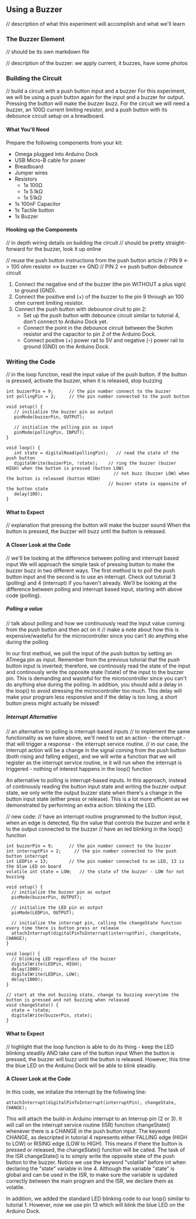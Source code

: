 ## Using a Buzzer

// description of what this experiment will accomplish and what we'll learn

### The Buzzer Element
// should be its own markdown file

// description of the buzzer: we apply current, it buzzes, have some photos


### Building the Circuit

// build a circuit with a push button input and a buzzer
For this experiment, we will be using a push button again for the input and a buzzer for output. Pressing the button will make the buzzer buzz. For the circuit we will need a buzzer, an 100Ω current limiting resistor, and a push button with its debounce circuit setup on a breadboard.

#### What You'll Need

Prepare the following components from your kit:

* Omega plugged into Arduino Dock
* USB Micro-B cable for power
* Breadboard
* Jumper wires
* Resistors
    * 1x 100Ω
    * 1x 5.1kΩ
    * 1x 51kΩ
* 1x 100nF Capacitor
* 1x Tactile button
* 1x Buzzer

#### Hooking up the Components

// in depth wiring details on building the circuit
// should be pretty straight-forward for the buzzer, look it up online

// reuse the push button instructions from the push button article
// PIN 9 <-> 100 ohm resistor <-> buzzer <-> GND
// PIN 2 <-> push button debounce circuit

1. Connect the negative end of the buzzer (the pin WITHOUT a plus sign) to ground (GND).
1. Connect the positive end (+) of the buzzer to the pin 9 through an 100 ohm current limiting resistor.
1. Connect the push button with debounce ciruit to pin 2: 
    * Set up the push button with debounce circuit similar to tutorial 4, don't connect to Arduino Dock yet. 
    * Connect the point in the debounce circuit between the 5kohm resistor and the capacitor to pin 2 of the Arduino Dock.
    * Connect positive (+) power rail to 5V and negative (-) power rail to ground (GND) on the Arduino Dock. 

### Writing the Code

// in the loop function, read the input value of the push button. if the button is pressed, activate the buzzer, when it is released, stop buzzing

``` arduino
int buzzerPin = 9;      // the pin number connect to the buzzer            
int pollingPin = 2;     // the pin number connected to the push button

void setup() {
   // initialize the buzzer pin as output
   pinMode(buzzerPin, OUTPUT);

   // initialize the polling pin as input
   pinMode(pollingPin, INPUT);
}

void loop() {
   int state = digitalRead(pollingPin);   // read the state of the push button
   digitalWrite(buzzerPin, !state);    // ring the buzzer (buzzer HIGH) when the button is pressed (button LOW) 
                                         // not buzz (buzzer LOW) when the button is released (button HIGH)
                                       // buzzer state is opposite of the button state
   delay(100); 
}
```

#### What to Expect

// explanation that pressing the button will make the buzzer sound
When the button is pressed, the buzzer will buzz until the button is released.

#### A Closer Look at the Code

// we'll be looking at the difference between polling and interrupt based input
We will approach the simple task of pressing button to make the buzzer buzz in two different ways. The first method is to poll the push button input  and the second is to use an interrupt. Check out tutorial 3 (polling) and 4 (interrupt) if you haven't already. We'll be looking at the difference between polling and interrupt based input, starting with above code (polling).

##### Polling a value

// talk about polling and how we continuously read the input value coming from the push button and then act on it
// make a note about how this is expensive/wasteful for the microcontroller since you can't do anything else during the polling

In our first method, we poll the input of the push button by setting an ATmega pin as input. Remember from the previous tutorial that the push button input is inverted; therefore, we continously read the state of the input and continously write the opposite state (!state) of the input to the buzzer pin. This is demanding and wasteful for the microcontroller since you can't do anything else during the polling. In addition, you should add a delay in the loop() to avoid stressing the microcontroller too much. This delay will make your program less responsive and if the delay is too long, a short button press might actually be missed!


##### Interrupt Alternative

// an alternative to polling is interrupt-based inputs
// to implement the same functionality as we have above, we'll need to set an action - the interrupt - that will trigger a response - the interrupt service routine.
// in our case, the interrupt action will be a change in the signal coming from the push button (both rising and falling edges), and we will write a function that we will register as the interrupt service routine, ie it will run when the interrupt is triggered - nothing of interest happens in the loop() function

An alternative to polling is interrupt-based inputs. In this approach, instead of continously reading the button input state and writing the buzzer output state, we only write the output buzzer state when there's a change in the button input state (either press or release). This is a lot more efficient as we demonstrated by performing an extra action: blinking the LED.

// new code:
// have an interrupt routine programmed to the button input, when an edge is detected, flip the value that controls the buzzer and write it to the output connected to the buzzer
// have an led blinking in the loop() function

``` arduino
int buzzerPin = 9;      // the pin number connect to the buzzer            
int interruptPin = 2;     // the pin number connected to the push button interrupt
int LEDPin = 13;        // the pin number connected to an LED, 13 is the blue LED on board
volatile int state = LOW;   // the state of the buzzer - LOW for not buzzing

void setup() {
  // initialize the buzzer pin as output
  pinMode(buzzerPin, OUTPUT);

  // initialize the LED pin as output
  pinMode(LEDPin, OUTPUT);
  
  // initialize the interrupt pin, calling the changeState function every time there is button press or release
  attachInterrupt(digitalPinToInterrupt(interruptPin), changeState, CHANGE);
}

void loop() {
  // blinking LED regardless of the buzzer
  digitalWrite(LEDPin, HIGH);   
  delay(1000);             
  digitalWrite(LEDPin, LOW);    
  delay(1000);              
}

// start at the not buzzing state, change to buzzing everytime the button is pressed and not buzzing when released
void changeState() {
  state = !state;
  digitalWrite(buzzerPin, state);
}
```

#### What to Expect

// highlight that the loop function is able to do its thing - keep the LED blinking steadily AND take care of the button input
When the button is pressed, the buzzer will buzz until the button is released. However, this time the blue LED on the Arduino Dock will be able to blink steadily.


#### A Closer Look at the Code

In this code, we initalize the interrupt by the following line:

```
attachInterrupt(digitalPinToInterrupt(interruptPin), changeState, CHANGE);
```

This will attach the build-in Arduino interrupt to an Interrup pin (2 or 3). It will call on the interrupt service routine (ISR) function changeState() whenever there is a CHANGE in the push button input. The keyword CHANGE, as descripted in tutorial 4 represents either FALLING edge (HIGH to LOW) or RISING edge (LOW to HIGH). This means if there the button is pressed or released, the changeState() function will be called. The task of the ISR changeState() is to simply write the opposite state of the push button to the buzzer. Notice we use the keyword "volatile" before int when declaring the "state" variable in line 4. Although the variable "state" is global and can be used in the ISR, to make sure the variable is updated correctly between the main program and the ISR, we declare them as volatile.

In addition, we added the standard LED blinking code to our loop() similar to tutorial 1. However, now we use pin 13 which will blink the blue LED on the Arduino Dock.